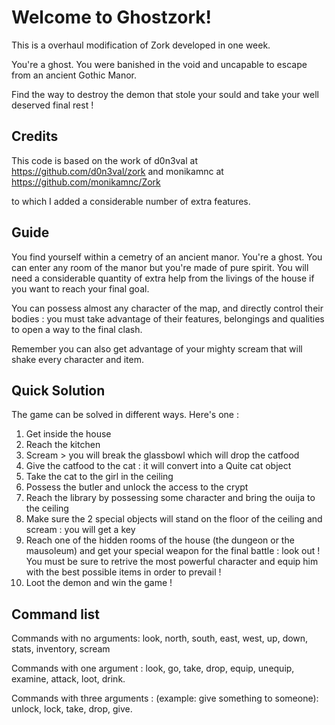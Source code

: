 # Welcome to Ghostzork!

This is a overhaul modification of Zork developed in one week. 

You're a ghost. You were banished in the void and uncapable to escape from an ancient Gothic Manor.

Find the way to destroy the demon that stole your sould and take your well deserved final rest !


## Credits

This code is based on the work of d0n3val at https://github.com/d0n3val/zork and monikamnc at https://github.com/monikamnc/Zork

to which I added a considerable number of extra features.


## Guide

You find yourself within a cemetry of an ancient manor. You're a ghost. You can enter any room of the manor
but you're made of pure spirit. You will need a considerable quantity of extra help from the livings of the house if you want to reach your final goal.

You can possess almost any character of the map, and directly control their bodies : you must take advantage of their features, belongings and qualities to open a way to the final clash.

Remember you can also get advantage of your mighty scream that will shake every character and item.


## Quick Solution

The game can be solved in different ways. Here's one :

1. Get inside the house
2. Reach the kitchen
3. Scream > you will break the glassbowl which will drop the catfood
4. Give the catfood to the cat : it will convert into a Quite cat object 
5. Take the cat to the girl in the ceiling
6. Possess the butler and unlock the access to the crypt
7. Reach the library by possessing some character and bring the ouija to the ceiling
8. Make sure the 2 special objects will stand on the floor of the ceiling and scream : you will get a key
9. Reach one of the hidden rooms of the house (the dungeon or the mausoleum) and get your special weapon for the final battle : look out ! You must be sure to retrive the most powerful character and equip him with the best possible items in order to prevail !
10. Loot the demon and win the game !

## Command list

Commands with no arguments: look, north, south, east, west, up, down, stats, inventory, scream

Commands with one argument : look, go, take, drop, equip, unequip, examine, attack, loot, drink.

Commands with three arguments : (example: give something to someone): unlock, lock, take, drop, give.
